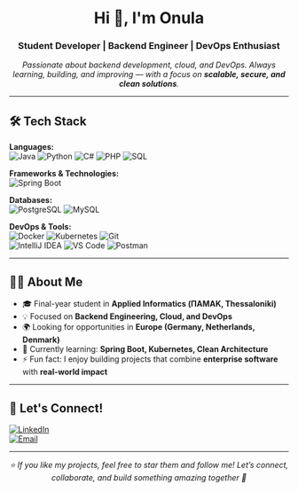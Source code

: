 <h1 align="center">Hi 👋, I'm Onula</h1>
<h3 align="center">Student Developer | Backend Engineer | DevOps Enthusiast</h3>

<p align="center">
  <em>Passionate about backend development, cloud, and DevOps.  
  Always learning, building, and improving — with a focus on <b>scalable, secure, and clean solutions</b>.</em>
</p>

---

## 🛠️ Tech Stack

**Languages:**  
![Java](https://img.shields.io/badge/Java-%23ED8B00.svg?style=for-the-badge&logo=java&logoColor=white)
![Python](https://img.shields.io/badge/Python-3670A0?style=for-the-badge&logo=python&logoColor=ffdd54)
![C#](https://img.shields.io/badge/C%23-%23239120.svg?style=for-the-badge&logo=c-sharp&logoColor=white)
![PHP](https://img.shields.io/badge/PHP-%23777BB4.svg?style=for-the-badge&logo=php&logoColor=white)
![SQL](https://img.shields.io/badge/SQL-%2307405e.svg?style=for-the-badge&logo=postgresql&logoColor=white)

**Frameworks & Technologies:**  
![Spring Boot](https://img.shields.io/badge/Spring%20Boot-%236DB33F.svg?style=for-the-badge&logo=spring&logoColor=white)

**Databases:**  
![PostgreSQL](https://img.shields.io/badge/PostgreSQL-%23316192.svg?style=for-the-badge&logo=postgresql&logoColor=white)
![MySQL](https://img.shields.io/badge/MySQL-%2300f.svg?style=for-the-badge&logo=mysql&logoColor=white)

**DevOps & Tools:**  
![Docker](https://img.shields.io/badge/Docker-%230db7ed.svg?style=for-the-badge&logo=docker&logoColor=white)
![Kubernetes](https://img.shields.io/badge/Kubernetes-%23326ce5.svg?style=for-the-badge&logo=kubernetes&logoColor=white)
![Git](https://img.shields.io/badge/Git-%23F05033.svg?style=for-the-badge&logo=git&logoColor=white)  
![IntelliJ IDEA](https://img.shields.io/badge/IntelliJIDEA-000000.svg?style=for-the-badge&logo=intellij-idea&logoColor=white)
![VS Code](https://img.shields.io/badge/VS%20Code-0078d7.svg?style=for-the-badge&logo=visual-studio-code&logoColor=white)
![Postman](https://img.shields.io/badge/Postman-FF6C37?style=for-the-badge&logo=postman&logoColor=white)

---

## 👨‍💻 About Me
- 🎓 Final-year student in **Applied Informatics (ΠΑΜΑΚ, Thessaloniki)**  
- 💡 Focused on **Backend Engineering, Cloud, and DevOps**  
- 🌍 Looking for opportunities in **Europe (Germany, Netherlands, Denmark)**  
- 📖 Currently learning: **Spring Boot, Kubernetes, Clean Architecture**  
- ⚡ Fun fact: I enjoy building projects that combine **enterprise software** with **real-world impact**  

---

## 🤝 Let's Connect!  

[![LinkedIn](https://img.shields.io/badge/LinkedIn-%230077B5.svg?style=for-the-badge&logo=linkedin&logoColor=white)](https://www.linkedin.com/in/onour)  
[![Email](https://img.shields.io/badge/Email-D14836?style=for-the-badge&logo=gmail&logoColor=white)](mailto:your.email@example.com)   

---

<p align="center">
  <em>⭐ If you like my projects, feel free to star them and follow me!  
  Let’s connect, collaborate, and build something amazing together 🚀</em>
</p>
